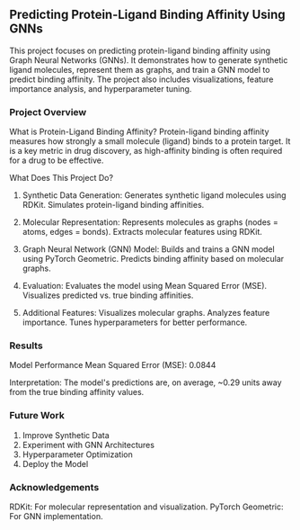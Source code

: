 ## Predicting Protein-Ligand Binding Affinity Using GNNs

This project focuses on predicting protein-ligand binding affinity using Graph Neural Networks (GNNs). It demonstrates how to generate synthetic ligand molecules, represent them as graphs, and train a GNN model to predict binding affinity. The project also includes visualizations, feature importance analysis, and hyperparameter tuning.


### Project Overview

What is Protein-Ligand Binding Affinity?
Protein-ligand binding affinity measures how strongly a small molecule (ligand) binds to a protein target. It is a key metric in drug discovery, as high-affinity binding is often required for a drug to be effective.

What Does This Project Do?

1. Synthetic Data Generation:
Generates synthetic ligand molecules using RDKit.
Simulates protein-ligand binding affinities.

2. Molecular Representation:
Represents molecules as graphs (nodes = atoms, edges = bonds).
Extracts molecular features using RDKit.

3. Graph Neural Network (GNN) Model:
Builds and trains a GNN model using PyTorch Geometric.
Predicts binding affinity based on molecular graphs.

4. Evaluation:
Evaluates the model using Mean Squared Error (MSE).
Visualizes predicted vs. true binding affinities.

5. Additional Features:
Visualizes molecular graphs.
Analyzes feature importance.
Tunes hyperparameters for better performance.


### Results
Model Performance
Mean Squared Error (MSE): 0.0844

Interpretation: The model's predictions are, on average, ~0.29 units away from the true binding affinity values.

### Future Work
1. Improve Synthetic Data
2. Experiment with GNN Architectures
3. Hyperparameter Optimization
4. Deploy the Model

### Acknowledgements
RDKit: For molecular representation and visualization.
PyTorch Geometric: For GNN implementation.